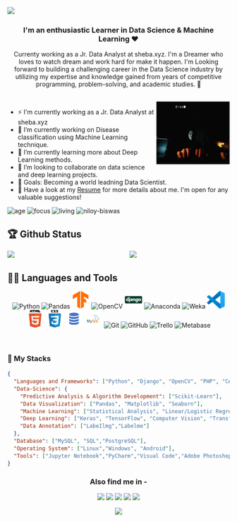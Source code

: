 ![](Media/CoverName.gif)

<h3 align="center">I'm an enthusiastic Learner in Data Science & Machine Learning ❤</h3>  

<p align="center"> Currenty working as a Jr. Data Analyst at sheba.xyz. I'm a Dreamer who loves to watch dream and work hard for make it happen. I'm Looking forward to building a challenging career in the Data Science industry by utilizing my expertise and knowledge gained from years of competitive programming, problem-solving, and academic studies. 🚀 </p>

</br>

<img width="33%" align="right" alt="Github Image" src="Media/Sideimage2.gif" />

- ⚡ I'm currently working as a Jr. Data Analyst at sheba.xyz
- 🔭 I’m currently working on Disease classification using Machine Learning technique.
- 🌱 I’m currently learning more about Deep Learning methods.
- 👯 I’m looking to collaborate on data science and deep learning projects.
- 🥅 Goals: Becoming a world leadning Data Scientist.
- 📝 Have a look at my [Resume](https://drive.google.com/file/d/1dUMLbH9io0RV3ZZx-NpDD4ltXGqMrhr5/view?usp=sharing) for more details about me. I'm open for any valuable suggestions!

![age](https://img.shields.io/badge/age-23-blueviolet)
![focus](https://img.shields.io/badge/focus-DataScience-critical)
![living](https://img.shields.io/badge/living-Dhaka-3c9)
<img src = "https://komarev.com/ghpvc/?username=niloy-biswas" alt="niloy-biswas"/>


## 🏆 Github Status

<img  src="https://github-readme-stats.vercel.app/api?username=niloy-biswas&show_icons=true&hide_border=true&theme=tokyonight&show_icons=true&include_all_commits=true" width="45%" align="right" >
<img  src="https://github-readme-streak-stats.herokuapp.com/?user=niloy-biswas&theme=tokyonight&hide_border=true" width="45%" >
<!-- <img  src= "https://github-readme-stats.vercel.app/api/top-langs/?username=niloy-biswas&theme=tokyonight&langs_count=5&hide_border=true" > -->



## 👨‍💻 Languages and Tools

<div align="center">
  
<img alt="Python" width="40px" height = "40px" src="https://raw.githubusercontent.com/jmnote/z-icons/master/svg/python.svg" />
<img alt="Pandas" width="40px" height = "40px" src="https://www.pinclipart.com/picdir/big/367-3678882_python-logo-clipart-easy-pandas-python-logo-png.png" />
<img alt="Tensorflow" width="40px" height = "40px" src="https://github.com/devicons/devicon/blob/master/icons/tensorflow/tensorflow-original.svg" />
<img alt="OpenCV" width="40px" height = "40px" src="https://opencv.org/wp-content/uploads/2020/07/OpenCV_logo_no_text_.png" />
<img alt="Django" width="40px" height = "40px" src="https://github.com/devicons/devicon/blob/master/icons/django/django-original.svg" />
<img alt="Anaconda" width="40px" height = "40px" src="https://avatars0.githubusercontent.com/u/1158637?s=400&v=4" />
<img alt="Weka" width="40px" height = "40px" src="https://cdn1.itcentralstation.com/vendors/logos/original/weka.png?1425502299" />
<img alt="Visual Studio Code" width="40px" height = "40px" src="https://raw.githubusercontent.com/github/explore/80688e429a7d4ef2fca1e82350fe8e3517d3494d/topics/visual-studio-code/visual-studio-code.png" />
<img alt="HTML5" width="40px" height = "40px" src="https://raw.githubusercontent.com/github/explore/80688e429a7d4ef2fca1e82350fe8e3517d3494d/topics/html/html.png" />
<img alt="CSS3" width="40px" height = "40px" src="https://raw.githubusercontent.com/github/explore/80688e429a7d4ef2fca1e82350fe8e3517d3494d/topics/css/css.png" />
<img alt="SQL" width="40px" height = "40px" src="https://raw.githubusercontent.com/github/explore/80688e429a7d4ef2fca1e82350fe8e3517d3494d/topics/sql/sql.png" />
<img alt="MySQL" width="40px" height = "40px" src="https://raw.githubusercontent.com/github/explore/80688e429a7d4ef2fca1e82350fe8e3517d3494d/topics/mysql/mysql.png" />
<img  alt="Git" width="40px" height = "40px" src="https://i.imgur.com/0BKuO1I.png" />
<img alt="GitHub" width="40px" height = "40px" src="https://www.pinclipart.com/picdir/big/36-367455_github-for-hosting-the-code-and-tracking-issues.png" />
<img alt="Trello" width="40px" height = "40px" src="https://i.imgur.com/yBHwdqa.png" />
<img alt="Metabase" width="40px" height = "40px" src="https://mellowhost.com/images/metabase_2.png" />

</div>
<br /> <br />
  
### 💬 My Stacks

```json
{
  "Languages and Frameworks": ["Python", "Django", "OpenCV", "PHP", "C#", "C (basic)", "HTML", "CSS", "Bootstrap"],
  "Data-Science": {
    "Predictive Analysis & Algorithm Development": ["Scikit-Learn"],
    "Data Visualization": ["Pandas", "Matplotlib", "Seaborn"],
    "Machine Learning": ["Statistical Analysis", "Linear/Logistic Regression","Clustering"],
    "Deep Learning": ["Keras", "TensorFlow", "Computer Vision", "Transfer Learning"],
    "Data Annotation": ["LabeIlmg","Labelme"]
  },
  "Database": ["MySQL", "SQL","PostgreSQL"],
  "Operating System": ["Linux","Windows", "Android"],
  "Tools": ["Jupyter Notebook","PyCharm","Visual Code","Adobe Photoshop"]
}
```

<div align="center">

### Also find me in - 


[<img src="https://img.shields.io/badge/linkedin-%230077B5.svg?&style=for-the-badge&logo=linkedin&logoColor=white" />](https://https://www.linkedin.com/in/niloy--biswas/) 
[<img src = "https://img.shields.io/badge/facebook-%230077B5.svg?&style=for-the-badge&logo">](https://www.facebook.com/Niloy.swe/) 
[<img src="https://img.shields.io/badge/Gmail-D14836?style=for-the-badge&logo=gmail&logoColor=white">](https://mail.google.com/mail/?view=cm&fs=1&to=niloy.swe@gmail.com)
[<img src = "https://img.shields.io/badge/kaggle-%230077B5.svg?&style=for-the-badge&logo">](https://www.kaggle.com/niloyswe) 
[<img src = "https://img.shields.io/badge/Researchgate-%230077B5.svg?&style=for-the-badge&logo">](https://www.researchgate.net/profile/Niloy_Biswas4) 
  
<div/>


![](https://raw.githubusercontent.com/halfrost/halfrost/master/icons/header_.png)
